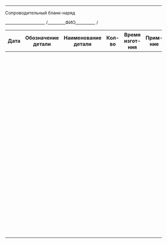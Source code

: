 ---

Сопроводительный бланк-наряд

\_\_\_\_\_\_\_\_\_\_\_\_\_\_\_\_\_\_\_\_
/\_\_\_\_\_\_\_\_\_ФИО\_\_\_\_\_\_\_\_\_\_ /

| Дата | Обозначение детали | Наименование детали | Кол-во | Время изгот-ния | Прим-ние |
|------|--------------------|---------------------|--------|-----------------|----------|
|      |                    |                     |        |                 |          |
|      |                    |                     |        |                 |          |
|      |                    |                     |        |                 |          |
|      |                    |                     |        |                 |          |
|      |                    |                     |        |                 |          |
|      |                    |                     |        |                 |          |
|      |                    |                     |        |                 |          |
|      |                    |                     |        |                 |          |
|      |                    |                     |        |                 |          |
|      |                    |                     |        |                 |          |
|      |                    |                     |        |                 |          |
|      |                    |                     |        |                 |          |
|      |                    |                     |        |                 |          |
|      |                    |                     |        |                 |          |
|      |                    |                     |        |                 |          |
|      |                    |                     |        |                 |          |
|      |                    |                     |        |                 |          |
|      |                    |                     |        |                 |          |
|      |                    |                     |        |                 |          |
|      |                    |                     |        |                 |          |
|      |                    |                     |        |                 |          |
|      |                    |                     |        |                 |          |
|      |                    |                     |        |                 |          |
